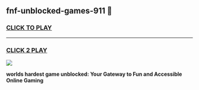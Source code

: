 
## fnf-unblocked-games-911 👋
<h3>
<a href="https://premium.freeplayer.one?title=fnf-unblocked-games-911&ref=14F">CLICK TO PLAY</a></h3>
<hr>

<h3>
<a href="https://premium.freeplayer.one?title=fnf-unblocked-games-911&ref=14F">CLICK 2 PLAY</a>
  
</h3>

<a href="https://premium.freeplayer.one?title=fnf-unblocked-games-911&ref=12F/"><img src="https://clearcache.store/games.png"></a>


**worlds hardest game unblocked: Your Gateway to Fun and Accessible Online Gaming**
